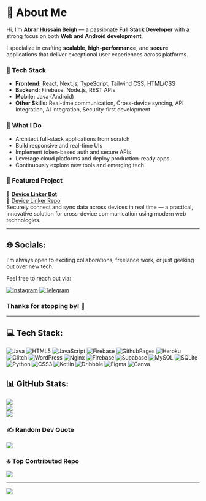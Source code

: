 # 💫 About Me

Hi, I’m **Abrar Hussain Beigh** — a passionate **Full Stack Developer** with a strong focus on both **Web and Android development**.

I specialize in crafting **scalable**, **high-performance**, and **secure** applications that deliver exceptional user experiences across platforms.

### 🚀 Tech Stack
- **Frontend:** React, Next.js, TypeScript, Tailwind CSS, HTML/CSS
- **Backend:** Firebase, Node.js, REST APIs
- **Mobile:** Java (Android)
- **Other Skills:** Real-time communication, Cross-device syncing, API Integration, AI integration, Security-first development

### 🧠 What I Do
- Architect full-stack applications from scratch
- Build responsive and real-time UIs
- Implement token-based auth and secure APIs
- Leverage cloud platforms and deploy production-ready apps
- Continuously explore new tools and emerging tech

### 🌟 Featured Project
🔗 **[Device Linker Bot]([https://t.me/devicelinker_bot)**  
📁 [Device Linker Repo](https://github.com/koshurboii/Device-Linker)  
Securely connect and sync data across devices in real time — a practical, innovative solution for cross-device communication using modern web technologies.

---

## 🌐 Socials:
I'm always open to exciting collaborations, freelance work, or just geeking out over new tech.

Feel free to reach out via:

[![Instagram](https://img.shields.io/badge/Instagram-%23E4405F.svg?logo=Instagram&logoColor=white)](https://instagram.com/koshurboii) [![Telegram](https://img.shields.io/badge/Telegram-%231DA1F2.svg?logo=Telegram&logoColor=white)](https://t.me/koshurboii) 

### Thanks for stopping by! 🚀
---

## 💻 Tech Stack:
![Java](https://img.shields.io/badge/java-%23ED8B00.svg?style=for-the-badge&logo=openjdk&logoColor=white) ![HTML5](https://img.shields.io/badge/html5-%23E34F26.svg?style=for-the-badge&logo=html5&logoColor=white) ![JavaScript](https://img.shields.io/badge/javascript-%23323330.svg?style=for-the-badge&logo=javascript&logoColor=%23F7DF1E) ![Firebase](https://img.shields.io/badge/firebase-%23039BE5.svg?style=for-the-badge&logo=firebase) ![GithubPages](https://img.shields.io/badge/github%20pages-121013?style=for-the-badge&logo=github&logoColor=white) ![Heroku](https://img.shields.io/badge/heroku-%23430098.svg?style=for-the-badge&logo=heroku&logoColor=white) ![Glitch](https://img.shields.io/badge/glitch-%233333FF.svg?style=for-the-badge&logo=glitch&logoColor=white) ![WordPress](https://img.shields.io/badge/WordPress-%23117AC9.svg?style=for-the-badge&logo=WordPress&logoColor=white) ![Nginx](https://img.shields.io/badge/nginx-%23009639.svg?style=for-the-badge&logo=nginx&logoColor=white) ![Firebase](https://img.shields.io/badge/Firebase-039BE5?style=for-the-badge&logo=Firebase&logoColor=white) ![Supabase](https://img.shields.io/badge/Supabase-3ECF8E?style=for-the-badge&logo=supabase&logoColor=white) ![MySQL](https://img.shields.io/badge/mysql-%2300000f.svg?style=for-the-badge&logo=mysql&logoColor=white) ![SQLite](https://img.shields.io/badge/sqlite-%2307405e.svg?style=for-the-badge&logo=sqlite&logoColor=white) ![Python](https://img.shields.io/badge/python-3670A0?style=for-the-badge&logo=python&logoColor=ffdd54) ![CSS3](https://img.shields.io/badge/css3-%231572B6.svg?style=for-the-badge&logo=css3&logoColor=white) ![Kotlin](https://img.shields.io/badge/kotlin-%237F52FF.svg?style=for-the-badge&logo=kotlin&logoColor=white) ![Dribbble](https://img.shields.io/badge/Dribbble-EA4C89?style=for-the-badge&logo=dribbble&logoColor=white) ![Figma](https://img.shields.io/badge/figma-%23F24E1E.svg?style=for-the-badge&logo=figma&logoColor=white) ![Canva](https://img.shields.io/badge/Canva-%2300C4CC.svg?style=for-the-badge&logo=Canva&logoColor=white)
## 📊 GitHub Stats:
![](https://github-readme-stats.vercel.app/api?username=koshurboii&theme=dark&hide_border=false&include_all_commits=false&count_private=false)<br/>
![](https://github-readme-streak-stats.herokuapp.com/?user=koshurboii&theme=dark&hide_border=false)<br/>
![](https://github-readme-stats.vercel.app/api/top-langs/?username=koshurboii&theme=dark&hide_border=false&include_all_commits=false&count_private=false&layout=compact)

### ✍️ Random Dev Quote
![](https://quotes-github-readme.vercel.app/api?type=horizontal&theme=radical)

### 🔝 Top Contributed Repo
![](https://github-contributor-stats.vercel.app/api?username=koshurboii&limit=5&theme=dark&combine_all_yearly_contributions=true)

---
[![](https://visitcount.itsvg.in/api?id=koshurboii&icon=0&color=0)](https://visitcount.itsvg.in)


